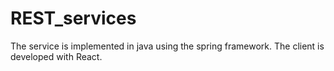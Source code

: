 # REST_services

The service is implemented in java using the spring framework.
The client is developed with React.
